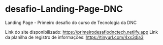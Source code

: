 # desafio-Landing-Page-DNC
Landing Page - Primeiro desafio do curso de Tecnologia da DNC

Link do site disponibilizado: https://primeirodesafiodnctech.netlify.app
Link da planilha de registro de informações: https://tinyurl.com/4xx3dja3
